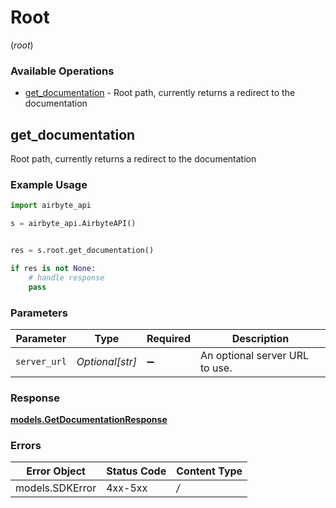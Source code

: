 # Root
(*root*)

### Available Operations

* [get_documentation](#get_documentation) - Root path, currently returns a redirect to the documentation

## get_documentation

Root path, currently returns a redirect to the documentation

### Example Usage

```python
import airbyte_api

s = airbyte_api.AirbyteAPI()


res = s.root.get_documentation()

if res is not None:
    # handle response
    pass

```

### Parameters

| Parameter                      | Type                           | Required                       | Description                    |
| ------------------------------ | ------------------------------ | ------------------------------ | ------------------------------ |
| `server_url`                   | *Optional[str]*                | :heavy_minus_sign:             | An optional server URL to use. |


### Response

**[models.GetDocumentationResponse](../../models/getdocumentationresponse.md)**
### Errors

| Error Object    | Status Code     | Content Type    |
| --------------- | --------------- | --------------- |
| models.SDKError | 4xx-5xx         | */*             |
